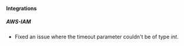 #### Integrations
##### AWS-IAM
- Fixed an issue where the timeout parameter couldn't be of type *int*.
